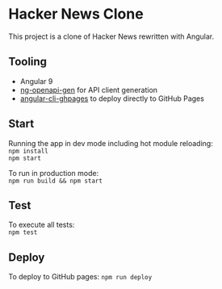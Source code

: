 # Hacker News Clone

This project is a clone of Hacker News rewritten with Angular.

## Tooling
- Angular 9
- [ng-openapi-gen](https://github.com/cyclosproject/ng-openapi-gen) for API client generation
- [angular-cli-ghpages](https://github.com/angular-schule/angular-cli-ghpages) to deploy directly to GitHub Pages

## Start
Running the app in dev mode including hot module reloading:  
`npm install`  
`npm start`

To run in production mode:  
`npm run build && npm start`

## Test
To execute all tests:  
`npm test`

## Deploy
To deploy to GitHub pages:
`npm run deploy`
